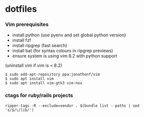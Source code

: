 # dotfiles

### Vim prerequisites

- install python (use pyenv and set global python version)
- install fzf
- install ripgrep (fast search)
- install bat (for syntax colours in ripgrep previews)
- ensure system is using vim 8.2 with python support

(uninstall vim if vim is < 8.2)
```shell
$ sudo add-apt-repository ppa:jonathonf/vim
$ sudo apt install vim
$ sudo apt install vim-gtk3 vim-nox
```

### ctags for ruby/rails projects

`ripper-tags -R --exclude=vendor . $(bundle list --paths | sed 's/$/\/lib/')`

